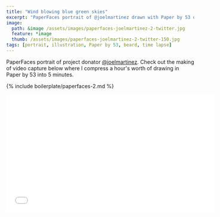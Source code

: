```yaml
---
title: "Wind blowing blue green skies"
excerpt: "PaperFaces portrait of @joelmartinez drawn with Paper by 53 on an iPad."
image: 
  path: &image /assets/images/paperfaces-joelmartinez-2-twitter.jpg 
  feature: *image
  thumb: /assets/images/paperfaces-joelmartinez-2-twitter-150.jpg
tags: [portrait, illustration, Paper by 53, beard, time lapse]
---
```


PaperFaces portrait of project donator [@joelmartinez](http://twitter.com/joelmartinez). Check out the making of video capture below where I compress a hour's worth of drawing in Paper by 53 into 5 minutes.

{% include boilerplate/paperfaces-2.md %}

<iframe width="560" height="315" src="//www.youtube.com/embed/WjmQYBgHjFI" frameborder="0"> </iframe>
